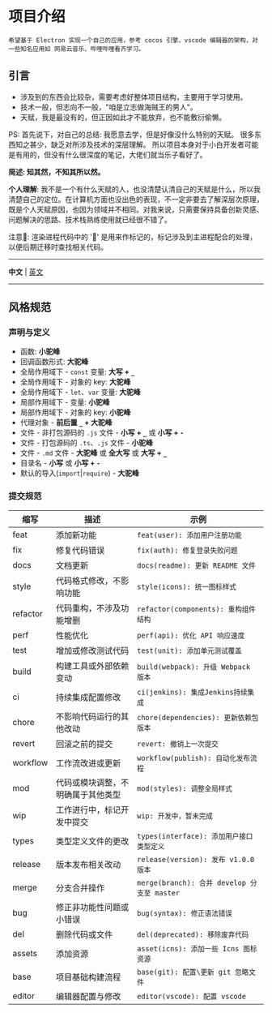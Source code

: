 # 项目介绍

    希望基于 Electron 实现一个自己的应用，参考 cocos 引擎、vscode 编辑器的架构，对一些知名应用如 网易云音乐、哔哩哔哩看齐学习。

## 引言

- 涉及到的东西会比较杂，需要考虑好整体项目结构，主要用于学习使用。
- 技术一般，但志向不一般，"咱是立志做海贼王的男人"。
- 天赋，我是最没有的，但正因如此才不能放弃，也不能敷衍偷懒。

PS:
首先说下，对自己的总结: 我愿意去学，但是好像没什么特别的天赋。
很多东西知之甚少，缺乏对所涉及技术的深层理解。
所以项目本身对于小白开发者可能是有用的，但没有什么很深度的笔记，大佬们就当乐子看好了。

**简述: 知其然，不知其所以然。**

**个人理解**: 我不是一个有什么天赋的人，也没清楚认清自己的天赋是什么，所以我清楚自己的定位。在计算机方面也没出色的表现，不一定非要去了解深层次原理，既是个人天赋原因，也因为领域并不相同。对我来说，只需要保持具备创新灵感、问题解决的思路、技术栈熟练使用就已经很不错了。

注意📢: 渲染进程代码中的 '📌' 是用来作标记的，标记涉及到主进程配合的处理，以便后期迁移时查找相关代码。

---

**中文** | [英文](./README.md)

---

## 风格规范

### 声明与定义

- 函数: **小驼峰**
- 回调函数形式: **大驼峰**
- 全局作用域下 - `const` 变量: **大写 + `_`**
- 全局作用域下 - 对象的 key: **大驼峰**
- 全局作用域下 - `let`、`var` 变量: **大驼峰**
- 局部作用域下 - 变量: **小驼峰**
- 局部作用域下 - 对象的 key: **小驼峰**
- 代理对象 - **前后置 `_` + 大驼峰**
- 文件 - 非打包源码的 `.js` 文件 - **小写 + `_`** 或 **小写 + `-`**
- 文件 - 打包源码的 `.ts`、`.js` 文件 - **小驼峰**
- 文件 - `.md` 文件 - **大驼峰** 或 **全大写** 或 **大写 + `_`**
- 目录名 - **小写** 或 **小写 + `-`**
- 默认的导入(`import`|`require`) - **大驼峰**

### 提交规范

| 缩写     | 描述                               | 示例                                        |
| -------- | ---------------------------------- | ------------------------------------------- |
| feat     | 添加新功能                         | `feat(user): 添加用户注册功能`              |
| fix      | 修复代码错误                       | `fix(auth): 修复登录失败问题`               |
| docs     | 文档更新                           | `docs(readme): 更新 README 文件`            |
| style    | 代码格式修改，不影响功能           | `style(icons): 统一图标样式`                |
| refactor | 代码重构，不涉及功能增删           | `refactor(components): 重构组件结构`        |
| perf     | 性能优化                           | `perf(api): 优化 API 响应速度`              |
| test     | 增加或修改测试代码                 | `test(unit): 添加单元测试覆盖`              |
| build    | 构建工具或外部依赖变动             | `build(webpack): 升级 Webpack 版本`         |
| ci       | 持续集成配置修改                   | `ci(jenkins): 集成Jenkins持续集成`          |
| chore    | 不影响代码运行的其他改动           | `chore(dependencies): 更新依赖包版本`       |
| revert   | 回滚之前的提交                     | `revert: 撤销上一次提交`                    |
| workflow | 工作流改进或更新                   | `workflow(publish): 自动化发布流程`         |
| mod      | 代码或模块调整，不明确属于其他类型 | `mod(styles): 调整全局样式`                 |
| wip      | 工作进行中，标记开发中提交         | `wip: 开发中，暂未完成`                     |
| types    | 类型定义文件的更改                 | `types(interface): 添加用户接口类型定义`    |
| release  | 版本发布相关改动                   | `release(version): 发布 v1.0.0 版本`        |
| merge    | 分支合并操作                       | `merge(branch): 合并 develop 分支至 master` |
| bug      | 修正非功能性问题或小错误           | `bug(syntax): 修正语法错误`                 |
| del      | 删除代码或文件                     | `del(deprecated): 移除废弃代码`             |
| assets   | 添加资源                           | `asset(icns): 添加一些 Icns 图标资源`       |
| base     | 项目基础构建流程                   | `base(git): 配置\更新 git 忽略文件`         |
| editor   | 编辑器配置与修改                   | `editor(vscode): 配置 vscode`               |